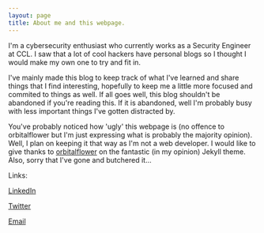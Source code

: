 ```yaml
---
layout: page
title: About me and this webpage.
---
```


I'm a cybersecurity enthusiast who currently works as a Security Engineer at CCL. I saw that a lot of cool hackers have personal blogs so I thought I would make my own one to try and fit in. 

I've mainly made this blog to keep track of what I've learned and share things that I find interesting, hopefully to keep me a little more focused and commited to things as well. If all goes well, this blog shouldn't be abandoned if you're reading this. If it is abandoned, well I'm probably busy with less important things I've gotten distracted by. 

You've probably noticed how 'ugly' this webpage is (no offence to orbitalflower but I'm just expressing what is probably the majority opinion). Well, I plan on keeping it that way as I'm not a web developer. I would like to give thanks to [orbitalflower](https://orbitalflower.github.io/) on the fantastic (in my opinion) Jekyll theme. Also, sorry that I've gone and butchered it... 

Links:

[LinkedIn](https://www.linkedin.com/in/kees-vos-a69499200/)

[Twitter](https://twitter.com/HardKees)

[Email](mailto:kees.a.vos@outlook.com)
